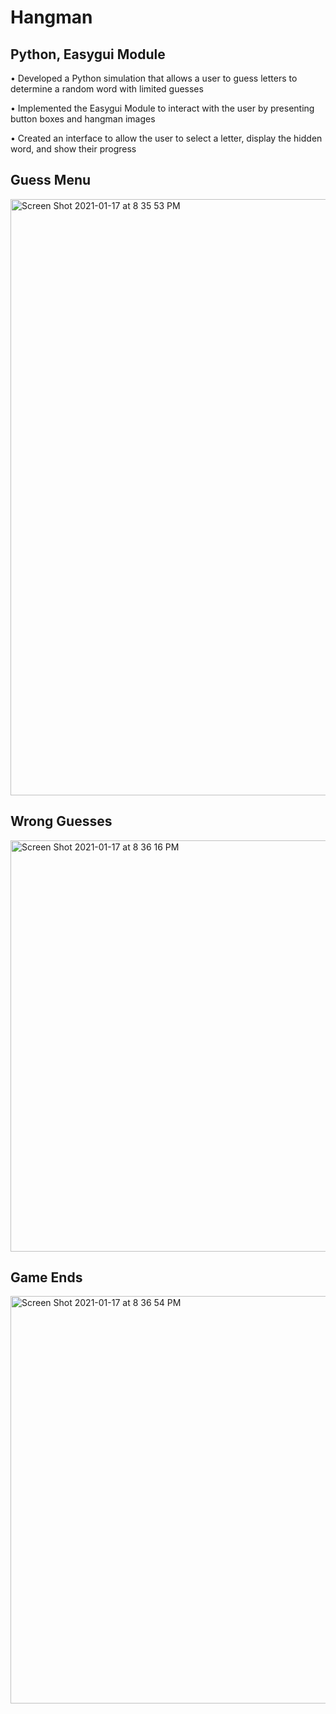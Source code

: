 # Hangman

## Python, Easygui Module

• Developed a Python simulation that allows a user to guess letters to determine a random word with limited guesses 

• Implemented the Easygui Module to interact with the user by presenting button boxes and hangman images

• Created an interface to allow the user to select a letter, display the hidden word, and show their progress

## Guess Menu
<img width="954" alt="Screen Shot 2021-01-17 at 8 35 53 PM" src="https://user-images.githubusercontent.com/67882898/104863442-dba91f80-5903-11eb-8fa8-d5774df751fb.png">

## Wrong Guesses
<img width="658" alt="Screen Shot 2021-01-17 at 8 36 16 PM" src="https://user-images.githubusercontent.com/67882898/104863470-fe3b3880-5903-11eb-8cdb-08101c91f17c.png">

## Game Ends
<img width="652" alt="Screen Shot 2021-01-17 at 8 36 54 PM" src="https://user-images.githubusercontent.com/67882898/104863501-1c089d80-5904-11eb-9bf5-e87a69adf38a.png">
